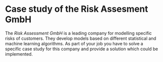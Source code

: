 # Case study of the Risk Assesment GmbH

The *Risk Assessment GmbH* is a leading company for modelling specific risks of customers. They develop models based on different statistical and machine learning algorithms. As part of your job you have to solve a specific case study for this company and provide a solution which could be implemented.
